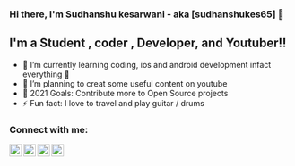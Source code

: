 ### Hi there, I'm Sudhanshu kesarwani  - aka [sudhanshukes65] 👋


## I'm a Student , coder , Developer, and Youtuber!!

- 🌱 I’m currently learning coding, ios and android development infact everything 🤣
- 👯 I’m planning to creat some useful content on youtube 
- 🥅 2021 Goals: Contribute more to Open Source projects
- ⚡ Fun fact: I love to travel and play guitar / drums



### Connect with me:


[<img align="left" alt="sudhanshukes65 | YouTube" width="22px" src="https://cdn.jsdelivr.net/npm/simple-icons@v3/icons/youtube.svg" />][youtube]
[<img align="left" alt="sudhanshukes65 | Twitter" width="22px" src="https://cdn.jsdelivr.net/npm/simple-icons@v3/icons/twitter.svg" />][twitter]
[<img align="left" alt="sudhanshukes65 | LinkedIn" width="22px" src="https://cdn.jsdelivr.net/npm/simple-icons@v3/icons/linkedin.svg" />][linkedin]
[<img align="left" alt="sudhanshukes65 | Instagram" width="22px" src="https://cdn.jsdelivr.net/npm/simple-icons@v3/icons/instagram.svg" />][instagram]

<br />

<br />


[twitter]: https://twitter.com/sudhanshukes65
[youtube]: https://www.youtube.com/channel/UC3d3siMKgeYhWNfB9eG71Jw
[instagram]: https://www.instagram.com/sudhanshu_kes/
[linkedin]: https://www.linkedin.com/in/sudhanshukesarwani/
